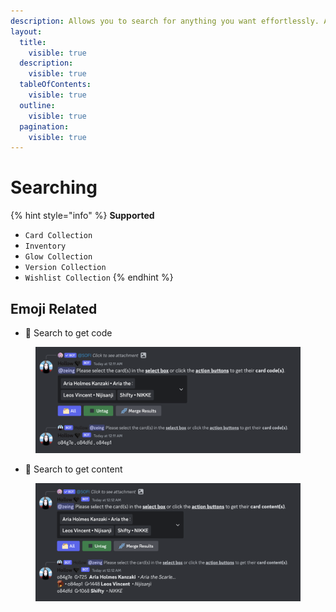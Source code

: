 ```yaml
---
description: Allows you to search for anything you want effortlessly. Also Mobile-friendly
layout:
  title:
    visible: true
  description:
    visible: true
  tableOfContents:
    visible: true
  outline:
    visible: true
  pagination:
    visible: true
---
```


# Searching

{% hint style="info" %}
**Supported**&#x20;

* `Card Collection`
* `Inventory`
* `Glow Collection`
* `Version Collection`
* `Wishlist Collection`
{% endhint %}

## **Emoji Related**

* 🔎  Search to get code

<figure><img src="../.gitbook/assets/image (93).png" alt=""><figcaption></figcaption></figure>

* :man: Search to get content

<figure><img src="../.gitbook/assets/image (94).png" alt=""><figcaption></figcaption></figure>

